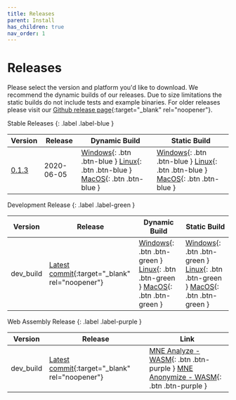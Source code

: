 ```yaml
---
title: Releases
parent: Install
has_children: true
nav_order: 1
---
```

# Releases

Please select the version and platform you'd like to download. We recommend the dynamic builds of our releases. Due to size limitations the static builds do not include tests and example binaries. For older releases please visit our [Github release page](https://github.com/mne-tools/mne-cpp/releases){:target="_blank" rel="noopener"}.

Stable Releases
{: .label .label-blue }

| Version | Release | Dynamic Build | Static Build |
|-------|-------|-------|-------|
| [0.1.3](changelog.md#version-013) | 2020-06-05 | <span class="fs-2"> [Windows](https://github.com/mne-tools/mne-cpp/releases/download/v0.1.3/mne-cpp-windows-dynamic-x86_64.zip){: .btn .btn-blue } [Linux](https://github.com/mne-tools/mne-cpp/releases/download/v0.1.3/mne-cpp-linux-dynamic-x86_64.tar.gz){: .btn .btn-blue } [MacOS](https://github.com/mne-tools/mne-cpp/releases/download/v0.1.3/mne-cpp-macos-dynamic-x86_64.tar.gz){: .btn .btn-blue } </span> | <span class="fs-2"> [Windows](https://github.com/mne-tools/mne-cpp/releases/download/v0.1.3/mne-cpp-windows-static-x86_64.zip){: .btn .btn-blue } [Linux](https://github.com/mne-tools/mne-cpp/releases/download/v0.1.3/mne-cpp-linux-static-x86_64.tar.gz){: .btn .btn-blue } [MacOS](https://github.com/mne-tools/mne-cpp/releases/download/v0.1.3/mne-cpp-macos-static-x86_64.tar.gz){: .btn .btn-blue } </span> |

Development Release
{: .label .label-green }

| Version | Release | Dynamic Build | Static Build |
|-------|-------|-------|-------|
| dev_build | [Latest commit](https://github.com/mne-tools/mne-cpp/commits/master){:target="_blank" rel="noopener"} | <span class="fs-2"> [Windows](https://github.com/mne-tools/mne-cpp/releases/download/dev_build/mne-cpp-windows-dynamic-x86_64.zip){: .btn .btn-green } [Linux](https://github.com/mne-tools/mne-cpp/releases/download/dev_build/mne-cpp-linux-dynamic-x86_64.tar.gz){: .btn .btn-green } [MacOS](https://github.com/mne-tools/mne-cpp/releases/download/dev_build/mne-cpp-macos-dynamic-x86_64.tar.gz){: .btn .btn-green } </span> | <span class="fs-2"> [Windows](https://github.com/mne-tools/mne-cpp/releases/download/dev_build/mne-cpp-windows-static-x86_64.zip){: .btn .btn-green } [Linux](https://github.com/mne-tools/mne-cpp/releases/download/dev_build/mne-cpp-linux-static-x86_64.tar.gz){: .btn .btn-green } [MacOS](https://github.com/mne-tools/mne-cpp/releases/download/dev_build/mne-cpp-macos-static-x86_64.tar.gz){: .btn .btn-green } </span> |

Web Assembly Release
{: .label .label-purple }

| Version | Release | Link |
|---------|------|------|
| dev_build | [Latest commit](https://github.com/mne-tools/mne-cpp/commits/master){:target="_blank" rel="noopener"} | <span class="fs-2"> [MNE Analyze - WASM](https://mne-cpp.github.io/wasm/mne_analyze.html){: .btn .btn-purple } </span> <span class="fs-2"> [MNE Anonymize - WASM](https://mne-cpp.github.io/wasm/mne_anonymize.html){: .btn .btn-purple } </span> |
